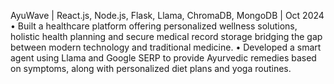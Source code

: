 AyuWave | React.js, Node.js, Flask, Llama, ChromaDB, MongoDB | Oct 2024
• Built a healthcare platform offering personalized wellness solutions, holistic health planning and secure medical record
storage bridging the gap between modern technology and traditional medicine.
• Developed a smart agent using Llama and Google SERP to provide Ayurvedic remedies based on symptoms, along with
personalized diet plans and yoga routines.
